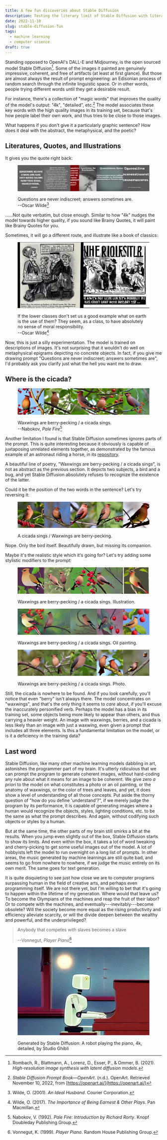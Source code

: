 ```yaml
---
title: A few fun discoveries about Stable Diffusion
description: Testing the literary limit of Stable Diffusion with literature
date: 2022-11-10
slug: stable-diffusion-fun
tags: 
  - machine learning
  - computer science
draft: true
---
```


Standing opposed to OpenAI's DALL-E and Midjourney, is the open sourced model Stable Diffusion[^rombach2021highresolution]. Some of the images it painted are genuinely impressive, coherent, and free of artifacts (at least at first glance). But those are almost always the result of prompt engineering: an Edisonian process of random search through the infinite linguistic space. Or in other words, people trying different words until they get a desirable result.

For instance, there's a collection of "magic words" that improves the quality of the model's output: "4k", "detailed", etc.[^StableDiffusionPrompt] The model associates these key words with the high quality images in its training set, because that's how people label their own work, and thus tries to be close to those images.  

What happens if you don't give it a particularly graphic sentence? How does it deal with the abstract, the metaphysical, and the poetic?

## Literatures, Quotes, and Illustrations

It gives you the quote right back:

<figure>

![Generated image from Oscar Wilde's quote](./quote-1.webp) 
<figcaption>

Questions are never indiscreet; answers sometimes are.  
--Oscar Wilde[^wildeIdealHusband2001]
</figcaption>
</figure>

......Not quite verbatim, but close enough. Similar to how "4k" nudges the model towards higher quality, if you sound like Brainy Quotes, it will paint like Brainy Quotes for you. 

Sometimes, it will go a different route, and illustrate like a book of classics:

<figure>

![Generated image from Oscar Wilde Quote](./quote-2.webp)
<figcaption>

If the lower classes don't set us a good example what on earth is the use of them? They seem, as a class, to have absolutely no sense of moral responsibility.  
--Oscar Wilde[^wildeImportanceBeingEarnest2017]
</figcaption>
</figure>

Now, this is just a silly experimentation. The model is trained on descriptions of images. It's not surprising that it wouldn't do well on metaphysical epigrams depicting no concrete objects. In fact, if you give me drawing prompt "Questions are never indiscreet; answers sometimes are", I'd probably ask you clarify just what the hell you want me to draw. 

## Where is the cicada?

<figure>

![Generated image from a quote taken from Pale Fire](./cicada.webp) 
<figcaption>

Waxwings are berry-pecking / a cicada sings.  
--Nabokov, _Pale Fire_[^nabokovPaleFireIntroduction1992]
</figcaption>
</figure>

Another limitation I found is that Stable Diffusion sometimes ignores parts of the prompt. This is quite interesting because it obviously is capable of juxtaposing unrelated elements together, as demonstrated by the famous example of an astronaut riding a horse, in its [repository](https://github.com/CompVis/stable-diffusion). 

A beautiful line of poetry, "Waxwings are berry-pecking / a cicada sings", is not as abstract as the previous section. It depicts two subjects, a bird and a bug, and yet Stable Diffusion absolutely refuses to recognize the existence of the latter.

Could it be the position of the two words in the sentence? Let's try reversing it:

<figure>

![Generated image from reversing a quote taken from Pale Fire"](./cicada-reverse.webp)
<figcaption>

A cicada sings / Waxwings are berry-pecking.
</figcaption></figure>

Nope. Only the bird itself. Beautifully drawn, but missing its companion.

Maybe it's the realistic style which it's going for? Let's try adding some stylistic modifiers to the prompt:

<figure>

![Added illustration to the prompt."](./cicada-illustration.webp)
<figcaption> 

Waxwings are berry-pecking / a cicada sings. Illustration.
</figcaption></figure>

<figure>

![Added oil painting to the prompt."](./cicada-oil.webp)
<figcaption> 

Waxwings are berry-pecking / a cicada sings. Oil painting.
</figcaption></figure>

<figure>

![Added photo to the prompt."](./cicada-photo.webp)
<figcaption> 

Waxwings are berry-pecking / a cicada sings. Photo.
</figcaption></figure>

Still, the cicada is nowhere to be found. And if you look carefully, you'll notice that even "berry" isn't always there. The model concentrates on "waxwings", and that's the only thing it seems to _care_ about, if you'll excuse the inaccurately personified verb. Perhaps the model has a bias in its training set, some objects being more likely to appear than others, and thus carrying a heavier weight. An image with waxwings, berries, and a cicada is less likely than an image with just a waxwing, even given a prompt that includes all three elements. Is this a fundamental limitation on the model, or is it a deficiency in the training data?

## Last word

Stable Diffusion, like many other machine learning models dabbling in art, astonishes the programmer part of my brain. It's utterly ridiculous that we can prompt the program to generate coherent images, without hard-coding any rule about what it means for an image to be coherent. We give zero _a priori_ to the model on what constitutes a photo or an oil painting, or the anatomy of waxwings, or the color of trees and leaves, and yet, it does show a level of understanding of all those concepts. Put aside the thorny question of "how do you define 'understand'?", if we merely judge the program by its performance, it is capable of generating images where a human would recognize the objects, styles, lighting conditions, etc. to be the same as what the prompt describes. And again, without codifying such objects or styles by a human.

But at the same time, the other parts of my brain still smirks a bit at the results. When you jump even slightly out of the box, Stable Diffusion starts to show its limits. And even within the box, it takes a lot of word tweaking and cherry-picking to get some useful images out of the model. A lot of hobbyists left the model to run overnight on a long list of prompts. In other areas, the music generated by machine learnings are still quite bad, and seems to go from nowhere to nowhere, if we judge the music entirely on its own merit. The same goes for text generation.

It is quite disquieting to see just how close we are to computer programs surpassing human in the field of creative arts, and perhaps even programming itself. We are not there yet, but I'm willing to bet that it's going to happen within the lifetime of my generation. Where would that leave us? To become the Olympians of the machines and reap the fruit of their labor? Or to compete with the machines, and eventually---inevitably---become obsolete? Will the society become more equal as the rising productivity and efficiency alleviate scarcity, or will the divide deepen between the wealthy and powerful, and the underprivileged?

> Anybody that competes with slaves becomes a slave
>
> --Vonnegut, _Player Piano_[^vonnegutPlayerPiano1999]

<figure>

![Image generated from the prompt: A robot playing the piano, 4k, detailed, by Studio Ghibli](./robot-playing-the-piano.webp)
<figcaption>

Generated by Stable Diffusion: A robot playing the piano, 4k, detailed, by Studio Ghibli
</figcaption></figure>


[^nabokovPaleFireIntroduction1992]: Nabokov, V. (1992). *Pale Fire: Introduction by Richard Rorty*. Knopf Doubleday Publishing Group.

[^rombach2021highresolution]: Rombach, R., Blattmann, A., Lorenz, D., Esser, P., & Ommer, B. (2021). *High-resolution image synthesis with latent diffusion models*.

[^StableDiffusionPrompt]: *Stable Diffusion Prompt Book—OpenArt*. (n.d.). OpenArt. Retrieved November 10, 2022, from [https://openart.ai/](https://openart.ai/)

[^vonnegutPlayerPiano1999]: Vonnegut, K. (1999). *Player Piano*. Random House Publishing Group.

[^wildeIdealHusband2001]: Wilde, O. (2001). *An Ideal Husband*. Courier Corporation.

[^wildeImportanceBeingEarnest2017]: Wilde, O. (2017). *The Importance of Being Earnest & Other Plays*. Pan Macmillan.